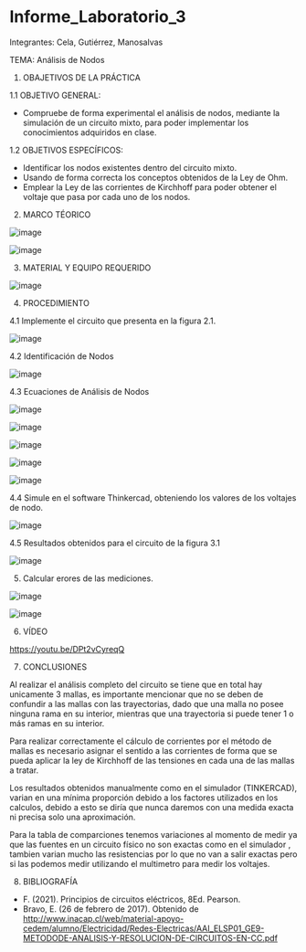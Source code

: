 # Informe_Laboratorio_3
Integrantes: Cela, Gutiérrez, Manosalvas 

TEMA: Análisis de Nodos 

1. OBAJETIVOS DE LA PRÁCTICA 

1.1 OBJETIVO GENERAL:

- Compruebe de forma experimental el análisis de nodos, mediante la simulación de un circuito mixto, para poder implementar los conocimientos adquiridos en clase.

1.2 OBJETIVOS ESPECÍFICOS:

- Identificar los nodos existentes dentro del circuito mixto.
- Usando de forma correcta los conceptos obtenidos de la Ley de Ohm.
-  Emplear la Ley de las corrientes de Kirchhoff para poder obtener el voltaje que pasa por cada uno de los nodos.

2. MARCO TÉORICO 

![image](https://user-images.githubusercontent.com/105887502/172202593-8665e277-342b-4543-9e16-a0711a0961d3.png)

![image](https://user-images.githubusercontent.com/105887502/172202746-6727547a-5e29-45ca-94e4-7b12c60194b8.png)

3. MATERIAL Y EQUIPO REQUERIDO

![image](https://user-images.githubusercontent.com/105887502/172203460-056ecfb8-c73b-4155-a7df-5c9d8d5f9636.png)

4. PROCEDIMIENTO 

4.1 Implemente el circuito que presenta en la figura 2.1.

![image](https://user-images.githubusercontent.com/105887502/172429807-f8df6fd4-79ae-4883-abc5-c16b54f38094.png)

4.2 Identificación de Nodos 

![image](https://user-images.githubusercontent.com/105887502/172501419-6f89d2b4-0e52-4d60-aa33-5fe8a64bb341.png)

4.3 Ecuaciones de Análisis de Nodos

![image](https://user-images.githubusercontent.com/105887502/172481752-eb522b49-9465-4f07-b9a4-8435258637cb.png)

![image](https://user-images.githubusercontent.com/105887502/172481777-c8c2dd2f-03a0-402d-858f-36b439f74d5d.png)

![image](https://user-images.githubusercontent.com/105887502/172481803-1290dfc6-9ba8-440d-a353-cc9d6ea4c4b4.png)

![image](https://user-images.githubusercontent.com/105887502/172481827-c7e5eb7b-b961-44ae-90fc-1034a8373982.png)

![image](https://user-images.githubusercontent.com/105887502/172486636-aed45cd6-b241-4da8-b158-74b4e88683a3.png)

4.4 Simule en el software Thinkercad, obteniendo los valores de los voltajes de nodo.

![image](https://user-images.githubusercontent.com/105887502/172501512-9c7ab1be-00ba-4dde-94ad-bc5f3706555c.png)


4.5 Resultados obtenidos para el circuito de la figura 3.1 

![image](https://user-images.githubusercontent.com/105887502/172505826-9a2fe7a4-a833-446a-bab8-4bb6c09d4d7d.png)

5. Calcular erores de las mediciones.

![image](https://user-images.githubusercontent.com/105887502/172505892-87354333-bb8d-4a87-a7f1-a22ed348a149.png)

![image](https://user-images.githubusercontent.com/105887502/172505949-4a19eec6-fa79-48d0-b1c2-16326066d2d8.png)

6. VÍDEO

https://youtu.be/DPt2vCyreqQ

7. CONCLUSIONES 

Al realizar el análisis completo del circuito se tiene que en total hay unicamente 3 mallas, es importante mencionar que no se deben de confundir a las mallas con las trayectorias, dado que una malla no posee ninguna rama en su interior, mientras que una trayectoria si puede tener 1 o más ramas en su interior.

Para realizar correctamente el cálculo de corrientes por el método de mallas es necesario asignar el sentido a las corrientes de forma que se pueda aplicar la ley de Kirchhoff de las tensiones en cada una de las mallas a tratar.

Los resultados obtenidos manualmente como en el simulador (TINKERCAD), varian en una mínima proporción debido a los factores utilizados en los calculos, debido a esto se diría que nunca daremos con una medida exacta ni precisa solo una aproximación.

Para la tabla de comparciones tenemos variaciones al momento de medir ya que las fuentes en un circuito físico no son exactas como en el simulador , tambien varian mucho las resistencias por lo que no van a salir exactas pero si las podemos medir utilizando el multimetro para medir los voltajes. 

8. BIBLIOGRAFÍA

- F. (2021). Principios de circuitos eléctricos, 8Ed. Pearson.
-  Bravo, E. (26 de febrero de 2017). Obtenido de http://www.inacap.cl/web/material-apoyo-cedem/alumno/Electricidad/Redes-Electricas/AAI_ELSP01_GE9-METODODE-ANALISIS-Y-RESOLUCION-DE-CIRCUITOS-EN-CC.pdf








